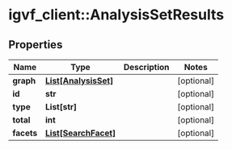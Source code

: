 # igvf_client::AnalysisSetResults


## Properties
Name | Type | Description | Notes
------------ | ------------- | ------------- | -------------
**graph** | [**List[AnalysisSet]**](AnalysisSet.md) |  | [optional] 
**id** | **str** |  | [optional] 
**type** | **List[str]** |  | [optional] 
**total** | **int** |  | [optional] 
**facets** | [**List[SearchFacet]**](SearchFacet.md) |  | [optional] 


